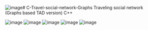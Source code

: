 ![image](https://github.com/vvaldesc/C-Travel-social-network-Graphs/assets/124901115/665dbf08-375d-4d5d-a02f-3d20cdae3123)# C-Travel-social-network-Graphs
Traveling social network (Graphs based TAD version) C++


![image](https://github.com/vvaldesc/C-Travel-social-network-Graphs/assets/124901115/db748ae9-91e7-4c1b-93ce-3e881f78416c)
![image](https://github.com/vvaldesc/C-Travel-social-network-Graphs/assets/124901115/dbc72709-0c34-477a-8397-45645ee930e4)
![image](https://github.com/vvaldesc/C-Travel-social-network-Graphs/assets/124901115/84e26305-d32c-41f6-a4ed-5389f827a01f)
![image](https://github.com/vvaldesc/C-Travel-social-network-Graphs/assets/124901115/940666a1-1053-4e46-b9d8-0829754bb78f)
![image](https://github.com/vvaldesc/C-Travel-social-network-Graphs/assets/124901115/b4f65790-8ac1-4b02-8077-86e07d74bd72)
